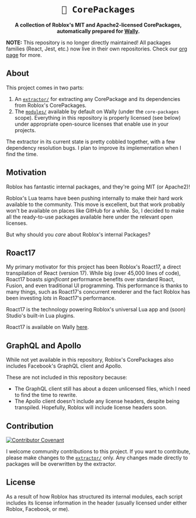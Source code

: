 <!-- Allow this file to not have a first line heading -->
<!-- markdownlint-disable-file MD041 no-emphasis-as-heading -->

<!-- inline html -->
<!-- markdownlint-disable-file MD033 -->

<div align="center">

# `📁 CorePackages`

**A collection of Roblox's MIT and Apache2-licensed CorePackages, automatically prepared for [Wally](https://wally.run).**

</div>

**NOTE:** This repository is no longer directly maintained! All packages families (React, Jest, etc.) now live in their own repositories. Check our [org page](https://github.com/jsdotlua) for more.

## About

This project comes in two parts:
1. An [`extractor/`](/extractor/) for extracting any CorePackage and its dependencies from Roblox's CorePackages.
2. The [`modules/`](/modules/) available by default on Wally (under the `core-packages` scope). Everything in this repository is properly licensed (see below) under appropriate open-source licenses that enable use in your projects.

The extractor in its current state is pretty cobbled together, with a few dependency resolution bugs. I plan to improve its implementation when I find the time.

## Motivation

Roblox has fantastic internal packages, and they're going MIT (or Apache2)!

Roblox's Lua teams have been pushing internally to make their hard work available to the community. This move is excellent, but that work probably won't be available on places like GitHub for a while. So, I decided to make all the ready-to-use packages available here under the relevant open licenses.

But why should you *care* about Roblox's internal Packages?

## Roact17

My primary motivator for this project has been Roblox's Roact17, a direct transpilation of React (version 17). While big (over 45,000 lines of code), Roact17 boasts *significant* performance benefits over standard Roact, Fusion, and even traditional UI programming. This performance is thanks to many things, such as Roact17's concurrent renderer and the fact Roblox has been investing *lots* in Roact17's performance.

Roact17 is the technology powering Roblox's universal Lua app and (soon) Studio's built-in Lua plugins.

Roact17 is available on Wally [here](https://wally.run/package/core-packages/roact-compat).

## GraphQL and Apollo

While not yet available in this repository, Roblox's CorePackages also includes Facebook's GraphQL client and Apollo.

These are not included in this repository because:
- The GraphQL client still has about a dozen unlicensed files, which I need to find the time to rewrite.
- The Apollo client doesn't include any license headers, despite being transpiled. Hopefully, Roblox will include license headers soon.

## Contribution

[![Contributor Covenant](https://img.shields.io/badge/Contributor%20Covenant-v2.1-ff69b4.svg)](CODE_OF_CONDUCT.md)

I welcome community contributions to this project. If you want to contribute, please make changes to the [`extractor/`](/extractor/) only. Any changes made directly to packages will be overwritten by the extractor.

## License
As a result of how Roblox has structured its internal modules, each script includes its license information in the header (usually licensed under either Roblox, Facebook, or me).
